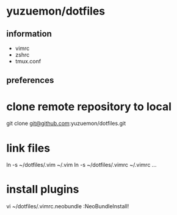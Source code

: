 yuzuemon/dotfiles
====

information
----
* vimrc
* zshrc
* tmux.conf

preferences
----
# clone remote repository to local
git clone git@github.com:yuzuemon/dotfiles.git
# link files
ln -s ~/dotfiles/.vim ~/.vim
ln -s ~/dotfiles/.vimrc ~/.vimrc
...

# install plugins
vi ~/dotfiles/.vimrc.neobundle
:NeoBundleInstall!

